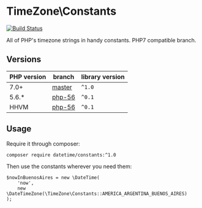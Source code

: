 # TimeZone\Constants

[![Build Status](https://travis-ci.org/guiwoda/timezone-constants.svg?branch=master)](https://travis-ci.org/guiwoda/timezone-constants)

All of PHP's timezone strings in handy constants. PHP7 compatible branch.

## Versions

| PHP version | branch                                                              | library version |
|-------------|---------------------------------------------------------------------|-----------------|
| 7.0+        | [master](https://github.com/guiwoda/timezone-constants/tree/master) | `^1.0`          |
| 5.6.*       | [php-56](https://github.com/guiwoda/timezone-constants/tree/php-56) | `^0.1`          |
| HHVM        | [php-56](https://github.com/guiwoda/timezone-constants/tree/php-56) | `^0.1`          |

## Usage

Require it through composer:

```
composer require datetime/constants:^1.0
```

Then use the constants wherever you need them:

```
$nowInBuenosAires = new \DateTime(
	'now', 
	new \DateTimeZone(\TimeZone\Constants::AMERICA_ARGENTINA_BUENOS_AIRES)
);
```